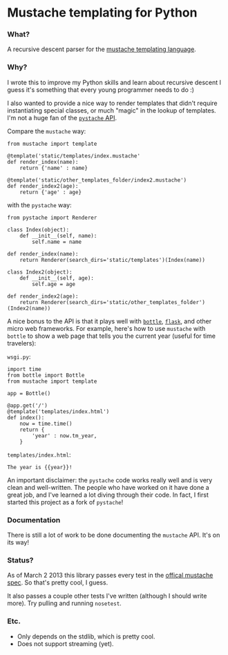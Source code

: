# Mustache templating for Python

### What?
A recursive descent parser for the [mustache templating
language](http://mustache.github.com/).

### Why?

I wrote this to improve my Python skills and learn about recursive descent I
guess it's something that every young programmer needs to do :)

I also wanted to provide a nice way to render templates that didn't require
instantiating special classes, or much "magic" in the lookup of templates. I'm
not a huge fan of the [`pystache`
API](https://github.com/defunkt/pystache#use-it).

Compare the `mustache` way:

    from mustache import template

    @template('static/templates/index.mustache'
    def render_index(name):
        return {'name' : name}

    @template('static/other_templates_folder/index2.mustache')
    def render_index2(age):
        return {'age' : age}

with the `pystache` way:

    from pystache import Renderer

    class Index(object):
        def __init__(self, name):
            self.name = name

    def render_index(name):
        return Renderer(search_dirs='static/templates')(Index(name))

    class Index2(object):
        def __init__(self, age):
            self.age = age

    def render_index2(age):
        return Renderer(search_dirs='static/other_templates_folder')(Index2(name))

A nice bonus to the API is that it plays well with [`bottle`](bottlepy.org),
[`flask`](http://flask.pocoo.org/), and other micro web frameworks. For example,
here's how to use `mustache` with `bottle` to show a web page that tells you the
current year (useful for time travelers):

`wsgi.py`:

    import time
    from bottle import Bottle
    from mustache import template

    app = Bottle()

    @app.get('/')
    @template('templates/index.html')
    def index():
        now = time.time()
        return {
            'year' : now.tm_year,
        }

`templates/index.html`:

    The year is {{year}}!



An important disclaimer: the `pystache` code works really well and is very
clean and well-written. The people who have worked on it have done a great job, and I've
learned a lot diving through their code. In fact, I first started this project
as a fork of `pystache`!

### Documentation

There is still a lot of work to be done documenting the `mustache` API. It's on
its way!


### Status?
As of March 2 2013 this library passes every test in the
[offical mustache spec](https://github.com/mustache/spec/). So that's pretty cool, I guess.

It also passes a couple other tests I've written (although I should write more). Try pulling
and running `nosetest`. 


### Etc.
* Only depends on the stdlib, which is pretty cool.
* Does not support streaming (yet).

